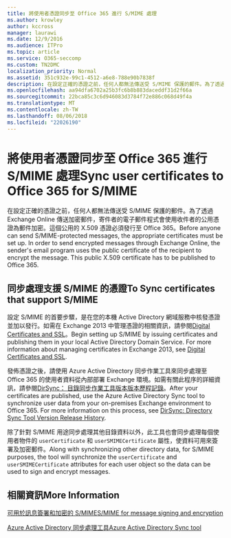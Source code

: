 ```yaml
---
title: 將使用者憑證同步至 Office 365 進行 S/MIME 處理
ms.author: krowley
author: kccross
manager: laurawi
ms.date: 12/9/2016
ms.audience: ITPro
ms.topic: article
ms.service: O365-seccomp
ms.custom: TN2DMC
localization_priority: Normal
ms.assetid: 351c932e-99c1-4512-a6e8-788e90b7838f
description: 在設定正確的憑證之前，任何人都無法傳送受 S/MIME 保護的郵件。為了透過 Exchange Online 傳送加密郵件，寄件者的電子郵件程式會使用收件者的公用憑證為郵件加密。這個公用的 X.509 憑證必須發行至 Office 365。
ms.openlocfilehash: aa94dfa6702a25b3fc6b8b883daceddf31d2f66a
ms.sourcegitcommit: 22bca85c3c6d946083d3784f72e886c068d49f4a
ms.translationtype: MT
ms.contentlocale: zh-TW
ms.lasthandoff: 08/06/2018
ms.locfileid: "22026190"
---
```

# <a name="sync-user-certificates-to-office-365-for-smime"></a><span data-ttu-id="e394e-105">將使用者憑證同步至 Office 365 進行 S/MIME 處理</span><span class="sxs-lookup"><span data-stu-id="e394e-105">Sync user certificates to Office 365 for S/MIME</span></span>

<span data-ttu-id="e394e-p102">在設定正確的憑證之前，任何人都無法傳送受 S/MIME 保護的郵件。為了透過 Exchange Online 傳送加密郵件，寄件者的電子郵件程式會使用收件者的公用憑證為郵件加密。這個公用的 X.509 憑證必須發行至 Office 365。</span><span class="sxs-lookup"><span data-stu-id="e394e-p102">Before anyone can send S/MIME-protected messages, the appropriate certificates must be set up. In order to send encrypted messages through Exchange Online, the sender's email program uses the public certificate of the recipient to encrypt the message. This public X.509 certificate has to be published to Office 365.</span></span>
  
## <a name="to-sync-certificates-that-support-smime"></a><span data-ttu-id="e394e-109">同步處理支援 S/MIME 的憑證</span><span class="sxs-lookup"><span data-stu-id="e394e-109">To Sync certificates that support S/MIME</span></span>

<span data-ttu-id="e394e-p103">設定 S/MIME 的首要步驟，是在您的本機 Active Directory 網域服務中核發憑證並加以發行。如需在 Exchange 2013 中管理憑證的相關資訊，請參閱[Digital Certificates and SSL](http://technet.microsoft.com/library/a9e2e08c-d46a-4135-a387-eb653212b676.aspx)。</span><span class="sxs-lookup"><span data-stu-id="e394e-p103">Begin setting up S/MIME by issuing certificates and publishing them in your local Active Directory Domain Service. For more information about managing certificates in Exchange 2013, see [Digital Certificates and SSL](http://technet.microsoft.com/library/a9e2e08c-d46a-4135-a387-eb653212b676.aspx).</span></span>
  
<span data-ttu-id="e394e-p104">發佈憑證之後，請使用 Azure Active Directory 同步作業工具來同步處理至 Office 365 的使用者資料從內部部署 Exchange 環境。如需有關此程序的詳細資訊，請參閱[DirSync： 目錄同步作業工具版本版本歷程記錄](https://go.microsoft.com/fwlink/p/?LinkId=392587)。</span><span class="sxs-lookup"><span data-stu-id="e394e-p104">After your certificates are published, use the Azure Active Directory Sync tool to synchronize user data from your on-premises Exchange environment to Office 365. For more information on this process, see [DirSync: Directory Sync Tool Version Release History](https://go.microsoft.com/fwlink/p/?LinkId=392587).</span></span>
  
<span data-ttu-id="e394e-114">除了針對 S/MIME 用途同步處理其他目錄資料以外，此工具也會同步處理每個使用者物件的  `userCertificate` 和  `userSMIMECertificate` 屬性，使資料可用來簽署及加密郵件。</span><span class="sxs-lookup"><span data-stu-id="e394e-114">Along with synchronizing other directory data, for S/MIME purposes, the tool will synchronize the  `userCertificate` and  `userSMIMECertificate` attributes for each user object so the data can be used to sign and encrypt messages.</span></span> 
  
## <a name="more-information"></a><span data-ttu-id="e394e-115">相關資訊</span><span class="sxs-lookup"><span data-stu-id="e394e-115">More Information</span></span>

[<span data-ttu-id="e394e-116">可用於訊息簽署和加密的 S/MIME</span><span class="sxs-lookup"><span data-stu-id="e394e-116">S/MIME for message signing and encryption</span></span>](s-mime-for-message-signing-and-encryption.md)
  
[<span data-ttu-id="e394e-117">Azure Active Directory 同步處理工具</span><span class="sxs-lookup"><span data-stu-id="e394e-117">Azure Active Directory Sync tool</span></span>](https://go.microsoft.com/fwlink/p/?LinkId=392587)
  

